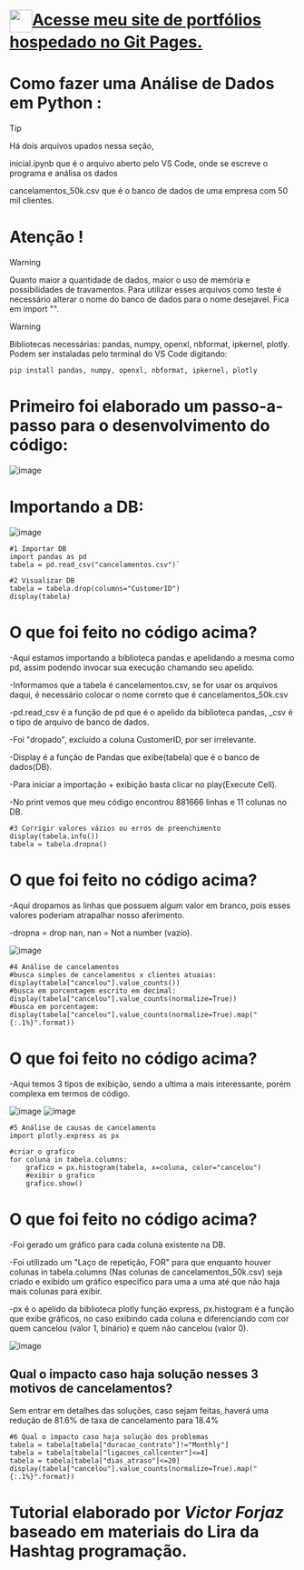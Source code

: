 <h1><a href="https://vcforjaz.github.io/Meus-Projetos/"><img align="center" width="40px" src="https://vcforjaz.github.io/Meus-Projetos/favicon.ico"></a><a href="https://vcforjaz.github.io/Meus-Projetos/"><span>Acesse meu site de portfólios hospedado no Git Pages.</span></a></h1>

# Como fazer uma Análise de Dados em Python :
> [!Tip]
> <p>Há dois arquivos upados nessa seção,</p>
<p>inicial.ipynb que é o arquivo aberto pelo VS Code, onde se escreve o programa e análisa os dados </p>
<p>cancelamentos_50k.csv que é o banco de dados de uma empresa com 50 mil clientes.</p>
<p></p>

# Atenção !
> [!WARNING]
> Quanto maior a quantidade de dados, maior o uso de memória e possibilidades de travamentos. Para utilizar esses arquivos como teste é necessário alterar o nome do banco de dados para o nome desejavel. Fica em import "".

> [!WARNING]
> Bibliotecas necessárias: pandas, numpy, openxl, nbformat, ipkernel, plotly.
> Podem ser instaladas pelo terminal do VS Code digitando:

`pip install pandas, numpy, openxl, nbformat, ipkernel, plotly`

# Primeiro foi elaborado um passo-a-passo para o desenvolvimento do código:
![image](https://github.com/Vcforjaz/analiseDeDadosPython/assets/148176726/ec813a62-7b63-4faf-8a5b-94c1a17cd2a3)


# Importando a DB:
![image](https://github.com/Vcforjaz/analiseDeDadosPython/assets/148176726/7c76b27d-b753-4170-9a99-f064db4914e8)

    #1 Importar DB
    import pandas as pd
    tabela = pd.read_csv("cancelamentos.csv")`
    
    #2 Visualizar DB
    tabela = tabela.drop(columns="CustomerID")
    display(tabela)

# O que foi feito no código acima?
<p>-Aqui estamos importando a biblioteca pandas e apelidando a mesma como pd, assim podendo invocar sua execução chamando seu apelido.</p>
<p>-Informamos que a tabela é cancelamentos.csv, se for usar os arquivos daqui, é necessário colocar o nome correto que é cancelamentos_50k.csv</p>
<p>-pd.read_csv é a função de pd que é o apelido da biblioteca pandas, _csv é o tipo de arquivo de banco de dados.</p>
<p>-Foi "dropado", excluído a coluna CustomerID, por ser irrelevante.</p>
<p>-Display é a função de Pandas que exibe(tabela) que é o banco de dados(DB).</p>
<p>-Para iniciar a importação + exibição basta clicar no play(Execute Cell).</p>
<p>-No print vemos que meu código encontrou 881666 linhas e 11 colunas no DB.</p>


    #3 Corrigir valores vázios ou erros de preenchimento
    display(tabela.info())
    tabela = tabela.dropna()
    
# O que foi feito no código acima?
<p>-Aqui dropamos as linhas que possuem algum valor em branco, pois esses valores poderiam atrapalhar nosso aferimento.</p>
<p>-dropna = drop nan, nan = Not a number (vazio).</p>


![image](https://github.com/Vcforjaz/analiseDeDadosPython/assets/148176726/73e9ccea-473c-4ce8-98d6-a7defe3ee1b6)

    #4 Análise de cancelamentos
    #busca simples de cancelamentos x clientes atuaias:
    display(tabela["cancelou"].value_counts())
    #busca em porcentagem escrito em decimal:
    display(tabela["cancelou"].value_counts(normalize=True))
    #busca em porcentagem:
    display(tabela["cancelou"].value_counts(normalize=True).map("{:.1%}".format))
    
# O que foi feito no código acima?
-Aqui temos 3 tipos de exibição, sendo a ultima a mais interessante, porém complexa em termos de código.


![image](https://github.com/Vcforjaz/analiseDeDadosPython/assets/148176726/4417f55a-8a12-41d8-a826-f556a51f4656)
![image](https://github.com/Vcforjaz/analiseDeDadosPython/assets/148176726/10111489-ca9b-4fb6-9782-c8bb3b734876)

    #5 Análise de causas de cancelamento
    import plotly.express as px
    
    #criar o grafico
    for coluna in tabela.columns:
        grafico = px.histogram(tabela, x=coluna, color="cancelou")
        #exibir o grafico
        grafico.show()
        
# O que foi feito no código acima?
<p>-Foi gerado um gráfico para cada coluna existente na DB.</p>
<p>-Foi utilizado um "Laço de repetição, FOR" para que enquanto houver colunas in tabela.columns (Nas colunas de cancelamentos_50k.csv) seja criado e exibido um gráfico especifico para uma a uma até que não haja mais colunas para exibir.</p>
<p>-px é o apelido da biblioteca plotly função express, px.histogram é a função que exibe gráficos, no caso exibindo cada coluna e diferenciando com cor quem cancelou (valor 1, binário) e quem não cancelou (valor 0).</p>


![image](https://github.com/Vcforjaz/analiseDeDadosPython/assets/148176726/212b5e4d-5904-4bc0-8bf3-b098eb70ce08)
<h2>Qual o impacto caso haja solução nesses 3 motivos de cancelamentos?</h2>
Sem entrar em detalhes das soluções, caso sejam feitas, haverá uma redução de 81.6% de taxa de cancelamento para 18.4%

    #6 Qual o impacto caso haja solução dos problemas
    tabela = tabela[tabela["duracao_contrato"]!="Monthly"]
    tabela = tabela[tabela["ligacoes_callcenter"]<=4]
    tabela = tabela[tabela["dias_atraso"]<=20]
    display(tabela["cancelou"].value_counts(normalize=True).map("{:.1%}".format))

# Tutorial elaborado por *Victor Forjaz* baseado em materiais do Lira da Hashtag programação.
